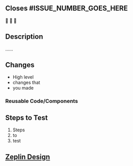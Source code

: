 <!-- Employees: Please use Clubhouse's "Open PR" button from the relevant story or include links to relevant Clubhouse stories in your branch name, commit messages, or pull request comments. Do not add links to your pull request description, they will be ignored. https://help.clubhouse.io/hc/en-us/articles/207540323-Using-The-Clubhouse-GitHub-Integration -->

<!-- Employees: Delete this section. -->
## Closes #ISSUE_NUMBER_GOES_HERE

🎉 🎉 🎉

## Description

......

## Changes

* High level
* changes that
* you made

### Reusable Code/Components

<!-- Employees: Delete this section if there's a clear spec or test plan in Clubhouse. -->
## Steps to Test

1. Steps
2. to
3. test

<!-- Contributors: Delete this section. -->
## [Zeplin Design](https://app.zeplin.io/project/5b0334f5e91e8c481645ad56)
<!-- Upload screenshots here. -->
